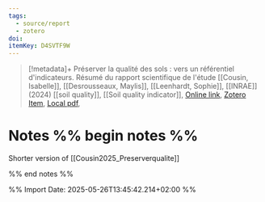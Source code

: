```yaml
---
tags:
  - source/report
  - zotero
doi: 
itemKey: D4SVTF9W
---
```

>[!metadata]+
> Préserver la qualité des sols : vers un référentiel d'indicateurs. Résumé du rapport scientifique de l'étude
> [[Cousin, Isabelle]], [[Desrousseaux, Maylis]], [[Leenhardt, Sophie]], 
> [[INRAE]] (2024)
> [[soil quality]], [[Soil quality indicator]], 
> [Online link](https://hal.inrae.fr/hal-04798240), [Zotero Item](zotero://select/library/items/D4SVTF9W), [Local pdf](file://C:/Users/aburg/Documents/references/zotero/storage/NP587WEF/Cousin2024_Preserverqualite.pdf), 

# Notes %% begin notes %%
Shorter version of [[Cousin2025_Preserverqualite]]




%% end notes %%




%% Import Date: 2025-05-26T13:45:42.214+02:00 %%
